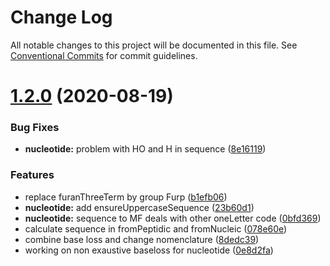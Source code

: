 # Change Log

All notable changes to this project will be documented in this file.
See [Conventional Commits](https://conventionalcommits.org) for commit guidelines.

# [1.2.0](https://github.com/cheminfo/molecular-formula/compare/nucleotide@1.1.5...nucleotide@1.2.0) (2020-08-19)


### Bug Fixes

* **nucleotide:** problem with HO and H in sequence ([8e16119](https://github.com/cheminfo/molecular-formula/commit/8e161194d4f1c7e5a4aedf944a1cddccd430d4d7))


### Features

* replace furanThreeTerm by group Furp ([b1efb06](https://github.com/cheminfo/molecular-formula/commit/b1efb061128833cd7d04772ed8f67102819e1f28))
* **nucleotide:** add ensureUppercaseSequence ([23b60d1](https://github.com/cheminfo/molecular-formula/commit/23b60d17a50dcc8e32b064b07d762b87f7561e51))
* **nucleotide:** sequence to MF deals with other oneLetter code ([0bfd369](https://github.com/cheminfo/molecular-formula/commit/0bfd3696527335b6696834210af710a8805c53cd))
* calculate sequence in fromPeptidic and fromNucleic ([078e60e](https://github.com/cheminfo/molecular-formula/commit/078e60e593e77a253f54e330c999213f523129b0))
* combine base loss and change nomenclature ([8dedc39](https://github.com/cheminfo/molecular-formula/commit/8dedc39b14655cc3f6e0016102eabe2b1373a7b0))
* working on non exaustive baseloss for nucleotide ([0e8d2fa](https://github.com/cheminfo/molecular-formula/commit/0e8d2fa67ee33096091b1a245d21c213f3f4456b))
